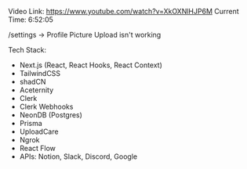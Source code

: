 Video Link: https://www.youtube.com/watch?v=XkOXNlHJP6M
Current Time: 6:52:05

/settings -> Profile Picture Upload isn't working

Tech Stack:
- Next.js (React, React Hooks, React Context)
- TailwindCSS
- shadCN
- Aceternity
- Clerk
- Clerk Webhooks
- NeonDB (Postgres)
- Prisma
- UploadCare
- Ngrok
- React Flow
- APIs: Notion, Slack, Discord, Google
